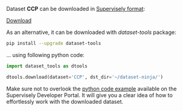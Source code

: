 Dataset **CCP** can be downloaded in [Supervisely format](https://developer.supervisely.com/api-references/supervisely-annotation-json-format):

 [Download](https://assets.supervisely.com/remote/eyJsaW5rIjogImZzOi8vYXNzZXRzLzI0MzhfQ0NQL2NjcC1EYXRhc2V0TmluamEudGFyIiwgInNpZyI6ICJaRW1zY09NRmdxQXRtRWhIbWgzMlZBY1ZscU94QVd2NVNEc2pzVmZBTW5RPSJ9)

As an alternative, it can be downloaded with *dataset-tools* package:
``` bash
pip install --upgrade dataset-tools
```

... using following python code:
``` python
import dataset_tools as dtools

dtools.download(dataset='CCP', dst_dir='~/dataset-ninja/')
```
Make sure not to overlook the [python code example](https://developer.supervisely.com/getting-started/python-sdk-tutorials/iterate-over-a-local-project) available on the Supervisely Developer Portal. It will give you a clear idea of how to effortlessly work with the downloaded dataset.


